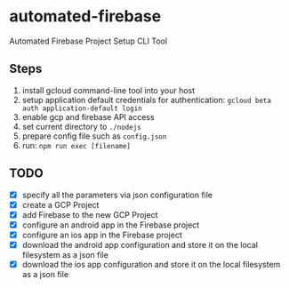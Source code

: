 # automated-firebase

Automated Firebase Project Setup CLI Tool

## Steps

1. install gcloud command-line tool into your host
1. setup application default credentials for authentication: `gcloud beta auth application-default login`
1. enable gcp and firebase API access
1. set current directory to `./nodejs`
1. prepare config file such as `config.json`
1. run: `npm run exec [filename]`

## TODO

- [x] specify all the parameters via json configuration file
- [x] create a GCP Project
- [x] add Firebase to the new GCP Project
- [x] configure an android app in the Firebase project
- [x] configure an ios app in the Firebase project
- [x] download the android app configuration and store it on the local filesystem as a json file
- [x] download the ios app configuration and store it on the local filesystem as a json file
